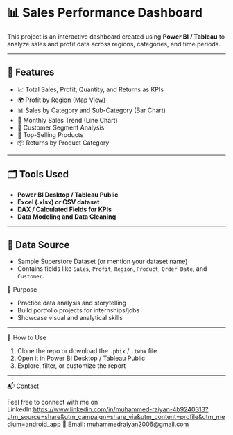 # 📊 Sales Performance Dashboard

This project is an interactive dashboard created using **Power BI / Tableau** to analyze sales and profit data across regions, categories, and time periods.

---

## 🚀 Features

- 📈 Total Sales, Profit, Quantity, and Returns as KPIs
- 🌍 Profit by Region (Map View)
- 📊 Sales by Category and Sub-Category (Bar Chart)
- 📆 Monthly Sales Trend (Line Chart)
- 👥 Customer Segment Analysis
- 🛒 Top-Selling Products
- 📦 Returns by Product Category

---

## 🗂️ Tools Used

- **Power BI Desktop / Tableau Public**
- **Excel (.xlsx) or CSV dataset**
- **DAX / Calculated Fields for KPIs**
- **Data Modeling and Data Cleaning**

---

## 📁 Data Source

- Sample Superstore Dataset (or mention your dataset name)
- Contains fields like `Sales`, `Profit`, `Region`, `Product`, `Order Date`, and `Customer`.


 🎯 Purpose

- Practice data analysis and storytelling
- Build portfolio projects for internships/jobs
- Showcase visual and analytical skills

---

📌 How to Use

1. Clone the repo or download the `.pbix` / `.twbx` file
2. Open it in Power BI Desktop / Tableau Public
3. Explore, filter, or customize the report

---

 📬 Contact

Feel free to connect with me on LinkedIn:https://www.linkedin.com/in/muhammed-raiyan-4b9240313?utm_source=share&utm_campaign=share_via&utm_content=profile&utm_medium=android_app
📧 Email: muhammedraiyan2006@gmail.com
